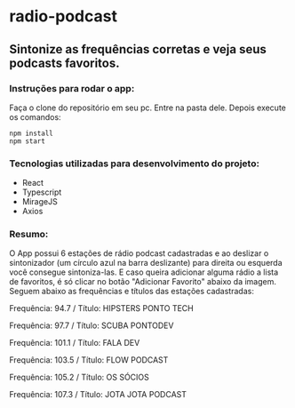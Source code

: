 # radio-podcast
## Sintonize as frequências corretas e veja seus podcasts favoritos.

### Instruções para rodar o app:
Faça o clone do repositório em seu pc. Entre na pasta dele. Depois execute os comandos:

```
npm install
npm start
```

### Tecnologias utilizadas para desenvolvimento do projeto:
- React
- Typescript
- MirageJS
- Axios

### Resumo:
O App possui 6 estações de rádio podcast cadastradas e ao deslizar o sintonizador (um círculo azul na barra deslizante) para direita ou esquerda você consegue sintoniza-las. E caso queira adicionar alguma rádio a lista de favoritos, é só clicar no botão "Adicionar Favorito" abaixo da imagem. Seguem abaixo as frequências e títulos das estações cadastradas:

Frequência: 94.7 / Título: HIPSTERS PONTO TECH

Frequência: 97.7 / Título: SCUBA PONTODEV

Frequência: 101.1 / Título: FALA DEV

Frequência: 103.5 / Título: FLOW PODCAST

Frequência: 105.2 / Título: OS SÓCIOS

Frequência: 107.3 / Título: JOTA JOTA PODCAST
